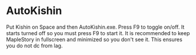 # AutoKishin

Put Kishin on Space and then AutoKishin.exe.
Press F9 to toggle on/off. It starts turned off so you must press F9 to start it.
It is recommended to keep MapleStory in fullscreen and minimized so you don't see it. This ensures you do not dc from lag.
